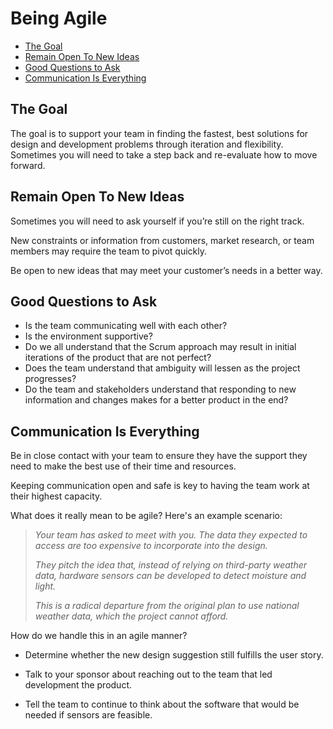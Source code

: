 
# Being Agile 


- [The Goal](#the-goal)
- [Remain Open To New Ideas](#remain-open-to-new-ideas)
- [Good Questions to Ask](#good-questions-to-ask)
- [Communication Is Everything](#communication-is-everything)



## The Goal

The goal is to support your team in finding the fastest, best solutions for design and development problems through iteration and flexibility. Sometimes you will need to take a step back and re-evaluate how to move forward.

## Remain Open To New Ideas

Sometimes you will need to ask yourself if you’re still on the right track.

New constraints or information from customers, market research, or team members may require the team to pivot quickly.

Be open to new ideas that may meet your customer’s needs in a better way.

## Good Questions to Ask

* Is the team communicating well with each other?
* Is the environment supportive?
* Do we all understand that the Scrum approach may result in initial iterations of the product that are not perfect?
* Does the team understand that ambiguity will lessen as the project progresses?
* Do the team and stakeholders understand that responding to new information and changes makes for a better product in the end?

## Communication Is Everything

Be in close contact with your team to ensure they have the support they need to make the best use of their time and resources.

Keeping communication open and safe is key to having the team work at their highest capacity.

What does it really mean to be agile? Here's an example scenario:

> *Your team has asked to meet with you. The data they expected to access are too expensive to incorporate into the design.*
> 
> *They pitch the idea that, instead of relying on third-party weather data, hardware sensors can be developed to detect moisture and light.*
>
> *This is a radical departure from the original plan to use national weather data, which the project cannot afford.*

How do we handle this in an agile manner?

- Determine whether the new design suggestion still fulfills the user story.

- Talk to your sponsor about reaching out to the team that led development the product.

- Tell the team to continue to think about the software that would be needed if sensors are feasible.